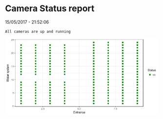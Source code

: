 Camera Status report
================
15/05/2017 - 21:52:06

    All cameras are up and running

![](camreport_files/figure-markdown_github/unnamed-chunk-2-1.png)
